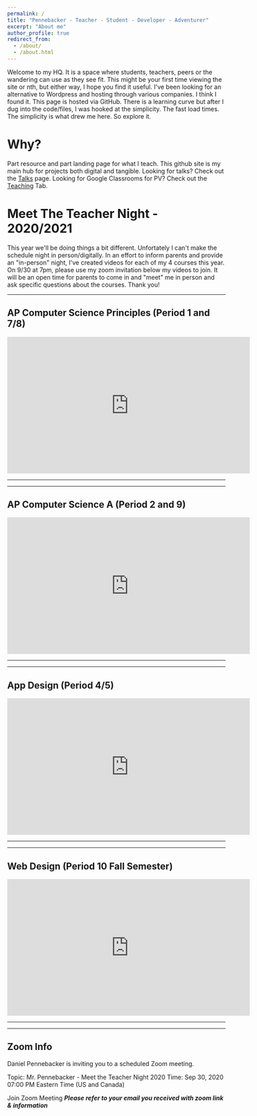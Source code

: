 ```yaml
---
permalink: /
title: "Pennebacker - Teacher - Student - Developer - Adventurer"
excerpt: "About me"
author_profile: true
redirect_from: 
  - /about/
  - /about.html
---
```


Welcome to my HQ. It is a space where students, teachers, peers or the wandering can use as they see fit. This might be your first time viewing the site or nth, but either way, I hope you find it useful. I've been looking for an alternative to Wordpress and hosting through various companies. I think I found it. This page is hosted via GitHub. There is a learning curve but after I dug into the code/files, I was hooked at the simplicity. The fast load times. The simplicity is what drew me here. So explore it. 



Why?
======
Part resource and part landing page for what I teach. This github site is my main hub for projects both digital and tangible. 
Looking for talks? Check out the <a href="https://dpennebacker.github.io/talks/">Talks</a> page. Looking for Google Classrooms for PV? Check out the <a href="https://dpennebacker.github.io/teaching/">Teaching</a> Tab. 

Meet The Teacher Night - 2020/2021
======

This year we'll be doing things a bit different. Unfortately I can't make the schedule night in person/digitally. In an effort to inform parents and provide an "in-person" night, I've created videos for each of my 4 courses this year. On 9/30 at 7pm, please use my zoom invitation below my videos to join. It will be an open time for parents to come in and "meet" me in person and ask specific questions about the courses. Thank you!
<hr/>

<h2>AP Computer Science Principles (Period 1 and 7/8)</h2>
<iframe width="560" height="315" src="https://www.youtube.com/embed/LplSIPi4G3Q" frameborder="0" allow="accelerometer; autoplay; clipboard-write; encrypted-media; gyroscope; picture-in-picture" allowfullscreen></iframe>
<hr/>
<hr/>

<h2>AP Computer Science A (Period 2 and 9)</h2>
<iframe width="560" height="315" src="https://www.youtube.com/embed/I0pj4zUCuDs" frameborder="0" allow="accelerometer; autoplay; clipboard-write; encrypted-media; gyroscope; picture-in-picture" allowfullscreen></iframe><hr/>
<hr/>

<h2>App Design (Period 4/5)</h2>
<iframe width="560" height="315" src="https://www.youtube.com/embed/zwkhGfYCjMA" frameborder="0" allow="accelerometer; autoplay; clipboard-write; encrypted-media; gyroscope; picture-in-picture" allowfullscreen></iframe>
<hr/>
<hr/>

<h2>Web Design (Period 10 Fall Semester)</h2>
<iframe width="560" height="315" src="https://www.youtube.com/embed/sqS65R7kTIA" frameborder="0" allow="accelerometer; autoplay; clipboard-write; encrypted-media; gyroscope; picture-in-picture" allowfullscreen></iframe><hr/>
<hr/>

<h2>Zoom Info</h2>

Daniel Pennebacker is inviting you to a scheduled Zoom meeting.

Topic: Mr. Pennebacker - Meet the Teacher Night 2020
Time: Sep 30, 2020 07:00 PM Eastern Time (US and Canada)

Join Zoom Meeting
***Please refer to your email you received with zoom link & information***
